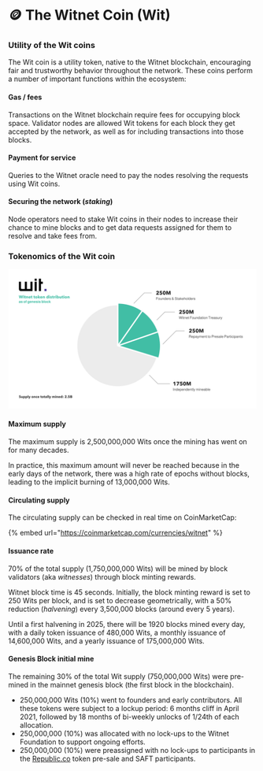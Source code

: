 # 🪙 The Witnet Coin (Wit)

### Utility of the Wit coins

The Wit coin is a utility token, native to the Witnet blockchain, encouraging fair and trustworthy behavior throughout the network. These coins perform a number of important functions within the ecosystem:

#### Gas / fees

Transactions on the Witnet blockchain require fees for occupying block space. Validator nodes are allowed Wit tokens for each block they get accepted by the network, as well as for including transactions into those blocks.

#### Payment for service

Queries to the Witnet oracle need to pay the nodes resolving the requests using Wit coins.

#### Securing the network (_staking_)

Node operators need to stake Wit coins in their nodes to increase their chance to mine blocks and to get data requests assigned for them to resolve and take fees from.

### Tokenomics of the Wit coin

![(click to enlarge)](../../.gitbook/assets/image.png)

#### Maximum supply

The maximum supply is 2,500,000,000 Wits once the mining has went on for many decades.

In practice, this maximum amount will never be reached because in the early days of the network, there was a high rate of epochs without blocks, leading to the implicit burning of 13,000,000 Wits.

#### Circulating supply

The circulating supply can be checked in real time on CoinMarketCap:

{% embed url="https://coinmarketcap.com/currencies/witnet" %}

#### Issuance rate

70% of the total supply (1,750,000,000 Wits) will be mined by block validators (aka _witnesses_) through block minting rewards.

Witnet block time is 45 seconds. Initially, the block minting reward is set to 250 Wits per block, and is set to decrease geometrically, with a 50% reduction (_halvening_) every 3,500,000 blocks (around every 5 years).

Until a first halvening in 2025, there will be 1920 blocks mined every day, with a daily token issuance of 480,000 Wits, a monthly issuance of 14,600,000 Wits, and a yearly issuance of 175,000,000 Wits.

#### Genesis Block initial mine

The remaining 30% of the total Wit supply (750,000,000 Wits) were pre-mined in the mainnet genesis block (the first block in the blockchain).

* 250,000,000 Wits (10%) went to founders and early contributors. All these tokens were subject to a lockup period: 6 months cliff in April 2021, followed by 18 months of bi-weekly unlocks of 1/24th of each allocation.
* 250,000,000 (10%) was allocated with no lock-ups to the Witnet Foundation to support ongoing efforts.
* 250,000,000 (10%) were preassigned with no lock-ups to participants in the [Republic.co](https://republic.co/witnet) token pre-sale and SAFT participants.
